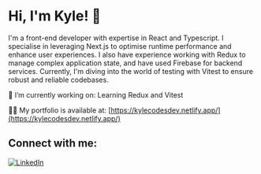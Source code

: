 # Hi, I'm Kyle! 👋

I'm a front-end developer with expertise in React and Typescript. I specialise in leveraging Next.js to optimise runtime performance and enhance user experiences. I also have experience working with Redux to manage complex application state, and have used Firebase for backend services. Currently, I'm diving into the world of testing with Vitest to ensure robust and reliable codebases.

🔭 I’m currently working on: Learning Redux and Vitest

👨‍💻 My portfolio is available at: [https://kylecodesdev.netlify.app/](https://kylecodesdev.netlify.app/)

## Connect with me:
[![LinkedIn](https://img.shields.io/badge/LinkedIn-KyleAbrahamse-blue)](https://www.linkedin.com/in/kyle-abrahamse)

